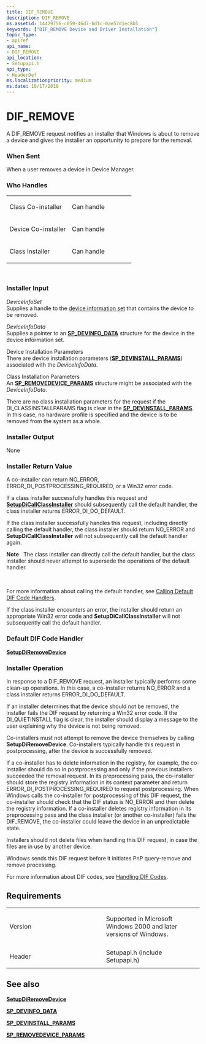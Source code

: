 ```yaml
---
title: DIF_REMOVE
description: DIF_REMOVE
ms.assetid: 14429756-c059-46d7-bd1c-0ae57d1ec8b5
keywords: ["DIF_REMOVE Device and Driver Installation"]
topic_type:
- apiref
api_name:
- DIF_REMOVE
api_location:
- Setupapi.h
api_type:
- HeaderDef
ms.localizationpriority: medium
ms.date: 10/17/2018
---
```


# DIF_REMOVE


A DIF_REMOVE request notifies an installer that Windows is about to remove a device and gives the installer an opportunity to prepare for the removal.

### When Sent

When a user removes a device in Device Manager.

### Who Handles

<table>
<colgroup>
<col width="50%" />
<col width="50%" />
</colgroup>
<tbody>
<tr class="odd">
<td align="left"><p>Class Co-installer</p></td>
<td align="left"><p>Can handle</p></td>
</tr>
<tr class="even">
<td align="left"><p>Device Co-installer</p></td>
<td align="left"><p>Can handle</p></td>
</tr>
<tr class="odd">
<td align="left"><p>Class Installer</p></td>
<td align="left"><p>Can handle</p></td>
</tr>
</tbody>
</table>

 

### Installer Input

<a href="" id="deviceinfoset"></a>*DeviceInfoSet*  
Supplies a handle to the [device information set](https://msdn.microsoft.com/library/windows/hardware/ff541247) that contains the device to be removed.

<a href="" id="deviceinfodata"></a>*DeviceInfoData*  
Supplies a pointer to an [**SP_DEVINFO_DATA**](https://msdn.microsoft.com/library/windows/hardware/ff552344) structure for the device in the device information set.

<a href="" id="device-installation-parameters-"></a>Device Installation Parameters   
There are device installation parameters ([**SP_DEVINSTALL_PARAMS**](https://msdn.microsoft.com/library/windows/hardware/ff552346)) associated with the *DeviceInfoData*.

<a href="" id="class-installation-parameters"></a>Class Installation Parameters  
An [**SP_REMOVEDEVICE_PARAMS**](https://msdn.microsoft.com/library/windows/hardware/ff553323) structure might be associated with the *DeviceInfoData*.

There are no class installation parameters for the request if the DI_CLASSINSTALLPARAMS flag is clear in the [**SP_DEVINSTALL_PARAMS**](https://msdn.microsoft.com/library/windows/hardware/ff552346). In this case, no hardware profile is specified and the device is to be removed from the system as a whole.

### Installer Output

<a href="" id="none"></a>None  

### Installer Return Value

A co-installer can return NO_ERROR, ERROR_DI_POSTPROCESSING_REQUIRED, or a Win32 error code.

If a class installer successfully handles this request and [**SetupDiCallClassInstaller**](https://msdn.microsoft.com/library/windows/hardware/ff550922) should subsequently call the default handler, the class installer returns ERROR_DI_DO_DEFAULT.

If the class installer successfully handles this request, including directly calling the default handler, the class installer should return NO_ERROR and **SetupDiCallClassInstaller** will not subsequently call the default handler again.

**Note**   The class installer can directly call the default handler, but the class installer should never attempt to supersede the operations of the default handler.

 

For more information about calling the default handler, see [Calling Default DIF Code Handlers](https://msdn.microsoft.com/library/windows/hardware/ff537868).

If the class installer encounters an error, the installer should return an appropriate Win32 error code and **SetupDiCallClassInstaller** will not subsequently call the default handler.

### Default DIF Code Handler

[**SetupDiRemoveDevice**](https://msdn.microsoft.com/library/windows/hardware/ff552097)

### Installer Operation

In response to a DIF_REMOVE request, an installer typically performs some clean-up operations. In this case, a co-installer returns NO_ERROR and a class installer returns ERROR_DI_DO_DEFAULT.

If an installer determines that the device should not be removed, the installer fails the DIF request by returning a Win32 error code. If the DI_QUIETINSTALL flag is clear, the installer should display a message to the user explaining why the device is not being removed.

Co-installers must not attempt to remove the device themselves by calling **SetupDiRemoveDevice**. Co-installers typically handle this request in postprocessing, after the device is successfully removed.

If a co-installer has to delete information in the registry, for example, the co-installer should do so in postprocessing and only if the previous installers succeeded the removal request. In its preprocessing pass, the co-installer should store the registry information in its context parameter and return ERROR_DI_POSTPROCESSING_REQUIRED to request postprocessing. When Windows calls the co-installer for postprocessing of this DIF request, the co-installer should check that the DIF status is NO_ERROR and then delete the registry information. If a co-installer deletes registry information in its preprocessing pass and the class installer (or another co-installer) fails the DIF_REMOVE, the co-installer could leave the device in an unpredictable state.

Installers should not delete files when handling this DIF request, in case the files are in use by another device.

Windows sends this DIF request before it initiates PnP query-remove and remove processing.

For more information about DIF codes, see [Handling DIF Codes](https://msdn.microsoft.com/library/windows/hardware/ff546094).

Requirements
------------

<table>
<colgroup>
<col width="50%" />
<col width="50%" />
</colgroup>
<tbody>
<tr class="odd">
<td align="left"><p>Version</p></td>
<td align="left"><p>Supported in Microsoft Windows 2000 and later versions of Windows.</p></td>
</tr>
<tr class="even">
<td align="left"><p>Header</p></td>
<td align="left">Setupapi.h (include Setupapi.h)</td>
</tr>
</tbody>
</table>

## See also


[**SetupDiRemoveDevice**](https://msdn.microsoft.com/library/windows/hardware/ff552097)

[**SP_DEVINFO_DATA**](https://msdn.microsoft.com/library/windows/hardware/ff552344)

[**SP_DEVINSTALL_PARAMS**](https://msdn.microsoft.com/library/windows/hardware/ff552346)

[**SP_REMOVEDEVICE_PARAMS**](https://msdn.microsoft.com/library/windows/hardware/ff553323)

 

 






